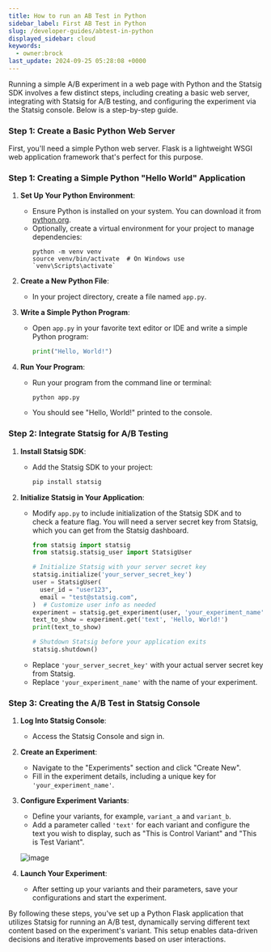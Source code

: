 ```yaml
---
title: How to run an AB Test in Python
sidebar_label: First AB Test in Python
slug: /developer-guides/abtest-in-python
displayed_sidebar: cloud
keywords:
  - owner:brock
last_update: 2024-09-25 05:28:08 +0000
---
```


Running a simple A/B experiment in a web page with Python and the Statsig SDK involves a few distinct steps, including creating a basic web server, integrating with Statsig for A/B testing, and configuring the experiment via the Statsig console. Below is a step-by-step guide.

### Step 1: Create a Basic Python Web Server

First, you'll need a simple Python web server. Flask is a lightweight WSGI web application framework that's perfect for this purpose.

### Step 1: Creating a Simple Python "Hello World" Application

1. **Set Up Your Python Environment**:
   - Ensure Python is installed on your system. You can download it from [python.org](https://www.python.org/downloads/).
   - Optionally, create a virtual environment for your project to manage dependencies:
     ```
     python -m venv venv
     source venv/bin/activate  # On Windows use `venv\Scripts\activate`
     ```

2. **Create a New Python File**:
   - In your project directory, create a file named `app.py`.

3. **Write a Simple Python Program**:
   - Open `app.py` in your favorite text editor or IDE and write a simple Python program:
     ```python
     print("Hello, World!")
     ```

4. **Run Your Program**:
   - Run your program from the command line or terminal:
     ```
     python app.py
     ```
   - You should see "Hello, World!" printed to the console.

### Step 2: Integrate Statsig for A/B Testing

1. **Install Statsig SDK**:
    - Add the Statsig SDK to your project:
      ```bash
      pip install statsig
      ```

2. **Initialize Statsig in Your Application**:
   - Modify `app.py` to include initialization of the Statsig SDK and to check a feature flag. You will need a server secret key from Statsig, which you can get from the Statsig dashboard.
     ```python
     from statsig import statsig
     from statsig.statsig_user import StatsigUser

     # Initialize Statsig with your server secret key
     statsig.initialize('your_server_secret_key')
     user = StatsigUser(
       user_id = "user123", 
       email = "test@statsig.com",
     )  # Customize user info as needed
     experiment = statsig.get_experiment(user, 'your_experiment_name')
     text_to_show = experiment.get('text', 'Hello, World!')
     print(text_to_show)
     
     # Shutdown Statsig before your application exits
     statsig.shutdown()
     ```
   - Replace `'your_server_secret_key'` with your actual server secret key from Statsig.
   - Replace `'your_experiment_name'` with the name of your experiment.

### Step 3: Creating the A/B Test in Statsig Console

1. **Log Into Statsig Console**:
    - Access the Statsig Console and sign in.

2. **Create an Experiment**:
    - Navigate to the "Experiments" section and click "Create New".
    - Fill in the experiment details, including a unique key for `'your_experiment_name'`.

3. **Configure Experiment Variants**:
    - Define your variants, for example, `variant_a` and `variant_b`.
    - Add a parameter called `'text'` for each variant and configure the text you wish to display, such as "This is Control Variant" and "This is Test Variant".

    ![image](https://github.com/statsig-io/.github/assets/74588208/8a667aeb-9189-4e7d-8a22-a42dabcdfe09)

4. **Launch Your Experiment**:
    - After setting up your variants and their parameters, save your configurations and start the experiment.

By following these steps, you've set up a Python Flask application that utilizes Statsig for running an A/B test, dynamically serving different text content based on the experiment's variant. This setup enables data-driven decisions and iterative improvements based on user interactions.